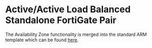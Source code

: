 # Active/Active Load Balanced Standalone FortiGate Pair

The Availability Zone functionality is merged into the standard ARM template which can be found [here](/FortiGate/Active-Active-ELB-ILB/README.md).
